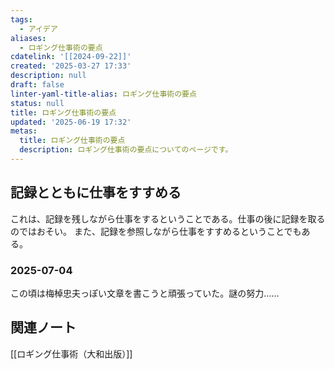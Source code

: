 ```yaml
---
tags:
  - アイデア
aliases:
  - ロギング仕事術の要点
cdatelink: '[[2024-09-22]]'
created: '2025-03-27 17:33'
description: null
draft: false
linter-yaml-title-alias: ロギング仕事術の要点
status: null
title: ロギング仕事術の要点
updated: '2025-06-19 17:32'
metas:
  title: ロギング仕事術の要点
  description: ロギング仕事術の要点についてのページです。
---
```

## 記録とともに仕事をすすめる
これは、記録を残しながら仕事をするということである。仕事の後に記録を取るのではおそい。
また、記録を参照しながら仕事をすすめるということでもある。

### 2025-07-04
この頃は梅棹忠夫っぽい文章を書こうと頑張っていた。謎の努力……
## 関連ノート
[[ロギング仕事術（大和出版）]]
